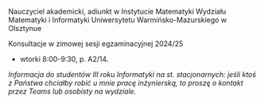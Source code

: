 Nauczyciel akademicki, adiunkt w Instytucie Matematyki Wydziału Matematyki i Informatyki Uniwersytetu Warmińsko-Mazurskiego w Olsztynue

Konsultacje w zimowej sesji egzaminacyjnej 2024/25
* wtorki 8:00-9:30, p. A2/14.
  
*Informacja do studentów III roku Informatyki na st. stacjonarnych: jeśli ktoś z Państwa chciałby robić u mnie pracę inżynierską, to proszę o kontakt przez Teams lub osobisty na wydziale.*
